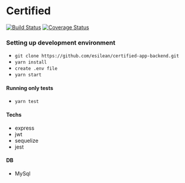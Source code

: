 # Certified

[![Build Status](https://travis-ci.com/esilean/certified-app-backend.svg?branch=master)](https://travis-ci.com/esilean/certified-app-backend)
[![Coverage Status](https://coveralls.io/repos/github/esilean/certified-app-backend/badge.svg?branch=master)](https://coveralls.io/github/esilean/certified-app-backend?branch=master)

### Setting up development environment
- `git clone https://github.com/esilean/certified-app-backend.git`
- `yarn install`
- `create .env file`
- `yarn start`

#### Running only tests
- `yarn test`

#### Techs
- express
- jwt
- sequelize
- jest

#### DB
- MySql